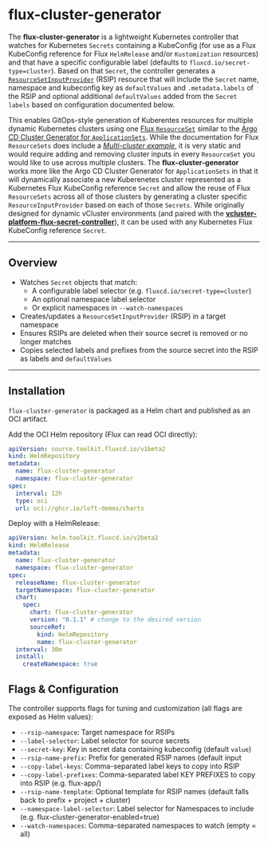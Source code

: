# flux-cluster-generator

The **flux-cluster-generator** is a lightweight Kubernetes controller that watches for Kubernetes `Secrets` containing a KubeConfig (for use as a Flux KubeConfig reference for Flux `HelmRelease` and/or `Kustomization` resources)  and that have a specific configurable label (defaults to `fluxcd.io/secret-type=cluster`). Based on that `Secret`, the controller generates a [`ResourceSetInputProvider`]([https://fluxcd.io](https://fluxcd.control-plane.io/operator/resourcesetinputprovider/)) (RSIP) resource that will include the `Secret` name, namespace and kubeconfig key as `defaultValues` and `.metadata.labels` of the RSIP and  optional additional `defaultValues` added from the `Secret` `labels` based on configuration documented below.

This enables GitOps-style generation of Kuberentes resources for multiple dynamic Kubernetes clusters using one [Flux `ResourceSet`](https://fluxcd.control-plane.io/operator/resourceset/) similar to the [Argo CD Cluster Generator for `ApplicationSets`](https://argo-cd.readthedocs.io/en/stable/operator-manual/applicationset/Generators-Cluster/). While the documentation for Flux `ResourceSets` does include a [_Multi-cluster example_](https://fluxcd.control-plane.io/operator/resourcesets/app-definition/#multi-cluster-example), it is very static and would require adding and removing cluster inputs in every `ResourceSet` you would like to use across multiple clusters. The **flux-cluster-generator** works more like the Argo CD Cluster Generator for `ApplicationSets` in that it will dynamically associate a new Kuberenetes cluster represented as a Kubernetes Flux KubeConfig reference `Secret` and allow the reuse of Flux `ResourceSets` across all of those clusters by generating a cluster specific `ResourceInputProvider` based on each of those `Secrets`. While originally designed for dynamic vCluster environments (and paired with the [**vcluster-platform-flux-secret-controller**](https://github.com/loft-demos/vcluster-platform-flux-secret-controller)), it can be used with any Kubernetes Flux KubeConfig reference `Secret`.

---

## Overview

- Watches `Secret` objects that match:
  - A configurable label selector (e.g. `fluxcd.io/secret-type=cluster`)
  - An optional namespace label selector
  - Or explicit namespaces in `--watch-namespaces`
- Creates/updates a `ResourceSetInputProvider` (RSIP) in a target namespace
- Ensures RSIPs are deleted when their source secret is removed or no longer matches
- Copies selected labels and prefixes from the source secret into the RSIP as labels and `defaultValues`

---

## Installation

`flux-cluster-generator` is packaged as a Helm chart and published as an OCI artifact.

Add the OCI Helm repository (Flux can read OCI directly):

```yaml
apiVersion: source.toolkit.fluxcd.io/v1beta2
kind: HelmRepository
metadata:
  name: flux-cluster-generator
  namespace: flux-cluster-generator
spec:
  interval: 12h
  type: oci
  url: oci://ghcr.io/loft-demos/charts
```

Deploy with a HelmRelease:

```yaml
apiVersion: helm.toolkit.fluxcd.io/v2beta2
kind: HelmRelease
metadata:
  name: flux-cluster-generator
  namespace: flux-cluster-generator
spec:
  releaseName: flux-cluster-generator
  targetNamespace: flux-cluster-generator
  chart:
    spec:
      chart: flux-cluster-generator
      version: "0.1.1" # change to the desired version
      sourceRef:
        kind: HelmRepository
        name: flux-cluster-generator
  interval: 30m
  install:
    createNamespace: true
```

## Flags & Configuration

The controller supports flags for tuning and customization (all flags are exposed as Helm values):

- `--rsip-namespace`: Target namespace for RSIPs
- `--label-selector`: Label selector for source secrets
- `--secret-key`: Key in secret data containing kubeconfig (default `value`)
- `--rsip-name-prefix`: Prefix for generated RSIP names (default input
- `--copy-label-keys`: Comma-separated label keys to copy into RSIP
- `--copy-label-prefixes`: Comma-separated label KEY PREFIXES to copy into RSIP (e.g. flux-app/)
- `--rsip-name-template`: Optional template for RSIP names (default falls back to prefix + project + cluster)
- `--namespace-label-selector`: Label selector for Namespaces to include (e.g. flux-cluster-generator-enabled=true)
- `--watch-namespaces`: Comma-separated namespaces to watch (empty = all)
